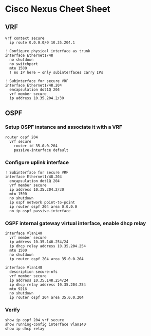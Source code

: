 # Cisco Nexus Cheet Sheet

## VRF
```
vrf context secure
  ip route 0.0.0.0/0 10.35.204.1

! Configure physical interface as trunk
interface Ethernet1/48
  no shutdown
  no switchport
  mtu 1500
  ! no IP here — only subinterfaces carry IPs

! Subinterface for secure VRF
interface Ethernet1/48.204
  encapsulation dot1Q 204
  vrf member secure
  ip address 10.35.204.2/30
```

## OSPF 
### Setup OSPF instance and associate it with a VRF
```
router ospf 204
  vrf secure
    router-id 35.0.0.204
    passive-interface default
```

### Configure uplink interface
```
! Subinterface for secure VRF
interface Ethernet1/48.204
  encapsulation dot1Q 204
  vrf member secure
  ip address 10.35.204.2/30
  mtu 1500
  no shutdown
  ip ospf network point-to-point
  ip router ospf 204 area 0.0.0.0
  no ip ospf passive-interface
```

### OSPF internal gateway virtual interface, enable dhcp relay
```
interface Vlan140
  vrf member secure
  ip address 10.35.140.254/24
  ip dhcp relay address 10.35.204.254
  mtu 1500
  no shutdown
  ip router ospf 204 area 35.0.0.204

interface Vlan148
  description secure-nfs
  vrf member secure
  ip address 10.35.148.254/24
  ip dhcp relay address 10.35.204.254
  mtu 9216
  no shutdown
  ip router ospf 204 area 35.0.0.204
```

### Verify
```
show ip ospf 204 vrf secure
show running-config interface Vlan140
show ip dhcp relay
```
